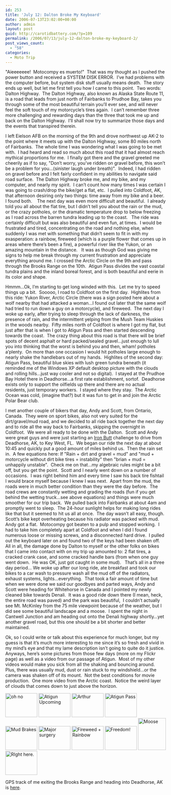 ```yaml
---
id: 253
title: 'July 12: Dalton Broke My Keyboard'
date: 2006-07-13T23:02:00+00:00
author: admin
layout: post
guid: http://carotidbattery.com/?p=109
permalink: /2006/07/13/july-12-dalton-broke-my-keyboard-2/
post_views_count:
  - "58"
categories:
  - Moto Trip
---
```

"Aieeeeeee!&#160; Motocompy es muerto!"&#160; That was my thought as I pushed the power button and received a SYSTEM DISK ERROR.&#160; I&#8217;ve had problems with the computer before, but system disk stuff usually means death.&#160; The story ends up well, but let me first tell you how I came to this point.&#160; Two words: Dalton Highway.&#160; The Dalton Highway, also known as Alaska State Route 11, is a road that leads from just north of Fairbanks to Prudhoe Bay, takes you through some of the most beautiful terrain you&#8217;ll ever see, and will never feel the soft touch of my motorcycle&#8217;s tires again.&#160; I can&#8217;t remember three more challenging and rewarding days than the three that took me up and back on the Dalton Highway.&#160; I&#8217;ll shall now try to summarize those days and the events that transpired therein.

I left Eielson AFB on the morning of the 9th and drove northwest up AK-2 to the point where it meets up with the Dalton Highway, some 80 miles north of Fairbanks.&#160; The whole time I was wondering what I was going to be met with.&#160; I had heard and read so much about this road that it had almost reach mythical proportions for me.&#160; I finally got there and the gravel greeted me cheerily as if to say, "Don&#8217;t worry, you&#8217;ve ridden on gravel before, this won&#8217;t be a problem for you&#8230;(sinister laugh under breath)".&#160; Indeed, I had ridden on gravel before and I felt fairly confident in my abilities to navigate said road surface.&#160; The Dalton Highway broke me, and my bike, and my computer, and nearly my spirit.&#160; I can&#8217;t count how many times I was certain I was going to crash/drop the bike/get a flat, etc.&#160; I pulled into Coldfoot, AK, that afternoon desiring only two things: time away from my bike and a beer.&#160; I found both.&#160;&#160;&#160; The next day was even more difficult and beautiful.&#160; I already told you all about the flat tire, but I didn&#8217;t tell you about the rain or the mud, or the crazy potholes, or the dramatic temperature drop to below freezing as I road across the barren tundra leading up to the coast.&#160;&#160; The ride was certainly difficult but was also beautiful and even fun, at times.&#160; I would be frustrated and tired, concentrating on the road and nothing else, when suddenly I was met with something that didn&#8217;t seem to fit in with my exasperation: a rainbow, fireweed (which is a purple flower that comes up in areas where there&#8217;s been a fire), a powerful river like the Yukon, or an amazing mountain in the distance.&#160;&#160; It was as though God was giving me signs to help me break through my current frustration and appreciate everything around me. I crossed the Arctic Circle on the 9th and pass through the Brooks Range on the 10th.&#160; Atigun Pass divides the vast coastal tundra plains and the inland boreal forest, and is both beautiful and eerie in its color and shape.

Hmmm&#8230;Ok, I&#8217;m starting to get long winded with this.&#160; Let me try to speed things up a bit.&#160; Sooooo, I road to Coldfoot on the first day.&#160; Highlites from this ride: Yukon River, Arctic Circle (there was a sign posted here about a wolf nearby that had attacked a woman&#8230;I found out later that the same wolf had tried to run down a guy on a motorcycle), and fireweed.&#160; The next day I woke up early, after trying to sleep through the lack of darkness, the presence of rain, and the intermittent yelping from the Mush Team Huskies in the woods nearby.&#160; Fifty miles north of Coldfoot is where I got my flat, but just after that is when I got to Atigun Pass and then started descending towards the coast.&#160; The crazy thing about this road is that there will be brief spots of decent asphalt or hard packed/sealed gravel&#8230;just enough to lull you into thinking that the worst is behind you and then, wham! potholes a&#8217;plenty.&#160; On more than one occasion I would hit potholes large enough to nearly shake the handlebars out of my hands.&#160; Highlites of the second day: Atigun Pass, beautiful blue skies with lush green tundra beneath (it reminded me of the Windows XP default desktop picture with the clouds and rolling hills&#8230;just way cooler and not so digital).&#160; I stayed at the Prudhoe Bay Hotel there in Deadhorse&#8230;a first rate establishment, sortof.&#160; Deadhorse exists only to support the oilfields up there and there are no actual residents, just temporary workers.&#160; I stayed where they stay.&#160; The Arctic Ocean was cold, (imagine that?) but it was fun to get in and join the Arctic Polar Bear club.

I met another couple of bikers that day, Andy and Scott, from Ontario, Canada.&#160; They were on sport bikes, also not very suited for the dirt/gravel/mud road, and we decided to all ride back together the next day and to ride all the way back to Fairbanks, skipping the overnight in Coldfoot.&#160; We were all ready to be done with the Dalton.&#160; Scott and Andy were great guys and were just starting an [Iron Butt](http://www.ironbutt.com/about/default.cfm) challenge to drive from Deadhorse, AK, to Key West, FL.&#160; We began our ride the next day at about 10:45 and quickly put a good amount of miles behind us.&#160; Then the rain set in.&#160; A few equations here: If "Rain + dirt and gravel = mud" and "mud + motorcycle without dirt bike tires = instability" then "brian + mud = unhappily unstable".&#160; Check me on that&#8230;my algebraic rules might be a bit off, but you get the point.&#160; Scott and I nearly went down on a number of occasions.&#160; I was right behind him and every time I saw his back tire fishtail I would brace myself because I knew I was next.&#160; Apart from the mud, the roads were in much better condition than they were the day before.&#160; The road crews are constantly wetting and grading the roads (fun if you get behind the wetting truck&#8230;see above equations) and things were much smoother for our trip back.&#160; We pulled back into Fairbanks at about 4am and promptly went to sleep.&#160; The 24-hour sunlight helps for making long rides like that but it seemed to hit us all at once.&#160; The day wasn&#8217;t all easy, though.&#160; Scott&#8217;s bike kept overheating because his radiator was packed with mud.&#160; Andy got a flat.&#160; Motocompy got beaten to a pulp and stopped working.&#160; I had to take him completely apart at Coldfoot and when I did I found numerous loose or missing screws, and a disconnected hard drive.&#160; I pulled out the keyboard later on and found two of the keys had been shaken off.&#160; All in all, the damage done by Dalton to myself or the other folks on bikes that I came into contact with on my trip up amounted to: 2 flat tires, a cracked crank case, and some cracked handle bars (from when one guy went down.&#160; He was OK, just got caught in some mud).&#160;&#160; That&#8217;s all in a three day period&#8230; We woke up after our long ride, ate breakfast and took our bikes to a car wash to pressure wash all the mud off of the radiators, exhaust systems, lights&#8230;everything.&#160; That took a fair amount of time but when we were done we said our goodbyes and parted ways, Andy and Scott were heading for Whitehorse in Canada and I pointed my newly cleaned bike towards Denali.&#160; It was a good ride down there (I mean, heck, the entire road was paved) and the park was beautiful,&#160; I couldn&#8217;t actually see Mt. McKinley from the 75 mile viewpoint because of the weather, but I did see some beautiful landscape and a moose.&#160; I spent the night in Cantwell Junction and am heading out onto the Denali highway shortly&#8230;yet another gravel road, but this one should be a bit shorter and better maintained.

Ok, so I could write or talk about this experience for much longer, but my guess is that it&#8217;s much more interesting to me since it&#8217;s so fresh and vivid in my mind&#8217;s eye and that my lame description isn&#8217;t going to quite do it justice.&#160; Anyways, here&#8217;s some pictures from those few days (more on my Flickr page) as well as a video from our passage of Atigun.&#160; Most of my other videos would make you sick from all the shaking and bouncing around.&#160; Plus, there was usually mud, dust or rain stuck to my windshield&#8230;or the camera was shaken off of its mount.&#160; Not the best conditions for movie production.&#160; One more video from the Arctic coast.&#160; Notice the weird layer of clouds that comes down to just above the horizon.

<p style="margin-bottom: 0in">
  <p>
    <a title="Photo Sharing" href="http://www.flickr.com/photos/64293054@N00/188643311/"><img alt="oh no" src="http://static.flickr.com/60/188643311_bb4a4ff013_t.jpg" width="100" height="75" /></a> <a title="Photo Sharing" href="http://www.flickr.com/photos/64293054@N00/188643350/"><img alt="Atigun Upcoming" src="http://static.flickr.com/46/188643350_3c91a12fa9_t.jpg" width="100" height="75" /></a> <a title="Photo Sharing" href="http://www.flickr.com/photos/64293054@N00/188643334/"><img alt="Arthur" src="http://static.flickr.com/46/188643334_d3add3061d_t.jpg" width="100" height="75" /></a> <a title="Photo S<br />&#13;&#10;haring" href="http://www.flickr.com/photos/64293054@N00/188643372/"><img alt="Atigun Pass" src="http://static.flickr.com/75/188643372_b77e584e82_t.jpg" width="100" height="75" /></a> <a title="Photo Sharing" href="http://www.flickr.com/photos/64293054@N00/188643411/"><img alt="Mud Brakes" src="http://static.flickr.com/67/188643411_8ba5fd3fa1_t.jpg" width="100" height="75" /></a> <a title="Photo Sharing" href="http://www.flickr.com/photos/64293054@N00/188643420/"><img alt="Major surgery" src="http://static.flickr.com/66/188643420_c8bda995b8_t.jpg" width="100" height="75" /></a> <a title="Photo Sharing" href="http://www.flickr.com/photos/64293054@N00/188643443/"><img alt="Fireweed + Rainbow" src="http://static.flickr.com/68/188643443_fa7b83dcd3_t.jpg" width="100" height="75" /></a> <a title="Photo Sharing" href="http://www.flickr.com/photos/64293054@N00/188643464/"><img alt="Freedom!" src="http://static.flickr.com/70/188643464_ad81767264_t.jpg" width="100" height="75" /></a> <a title="Photo Sharing" href="http://www.flickr.com/photos/64293054@N00/188813772/"><img alt="Moose" src="http://static.flickr.com/70/188813772_5f9477ae9e_t.jpg" width="87" height="100" /></a> <a title="Photo Sharing" href="http://www.flickr.com/photos/64293054@N00/188813746/"><img alt="RIght here." src="http://static.flickr.com/67/188813746_af8b0a14de_t.jpg" width="100" height="75" /></a>
  </p>
  
  <p>
  </p>
  
  <p>
    GPS track of me exiting the Brooks Range and heading into Deadhorse, AK is <a href="http://old.carotidbattery.com/10jul06.htm">here</a>.
  </p>
